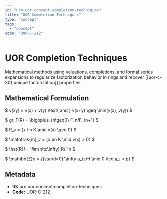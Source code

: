 ```yaml
---
id: "urn:uor:concept:completion-techniques"
title: "UOR Completion Techniques"
type: "concept"
tags:
  - "concept"
code: "UOR-C-212"
---
```


# UOR Completion Techniques

Mathematical methods using valuations, completions, and formal series expansions to regularize factorization behavior in rings and recover [[uor-c-301|unique factorization]] properties.

## Mathematical Formulation

$
v(xy) = v(x) + v(y) \text{ and } v(x+y) \geq \min(v(x), v(y))
$

$
gr_F(R) = \bigoplus_{n\geq0} F_n/F_{n+1}
$

$
R_v = \{x \in K \mid v(x) \geq 0\}
$

$
\mathfrak{m}_v = \{x \in K \mid v(x) > 0\}
$

$
\hat{R}_I = \lim_{n\to\infty} R/I^n
$

$
\mathbb{Z}_p = \{\sum_{i=0}^\infty a_i p^i \mid 0 \leq a_i < p\}
$

## Metadata

- **ID:** urn:uor:concept:completion-techniques
- **Code:** UOR-C-212
